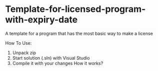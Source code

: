 # Template-for-licensed-program-with-expiry-date
A template for a program that has the most basic way to make a license

How To Use:
1. Unpack zip
2. Start solution (.sln) with Visual Studio
3. Compile it with your changes
How it works?
 
